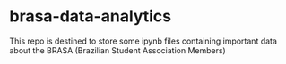 # brasa-data-analytics
This repo is destined to store some ipynb files containing important data about the BRASA (Brazilian Student Association Members)
